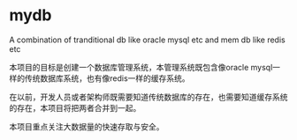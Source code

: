 # mydb
A combination of tranditional db like oracle mysql etc and mem db like redis etc 

本项目的目标是创建一个数据库管理系统，本管理系统既包含像oracle mysql一样的传统数据库系统，也有像redis一样的缓存系统。

在以前，开发人员或者架构师既需要知道传统数据库的存在，也需要知道缓存系统的存在，本项目将把两者合并到一起。

本项目重点关注大数据量的快速存取与安全。

